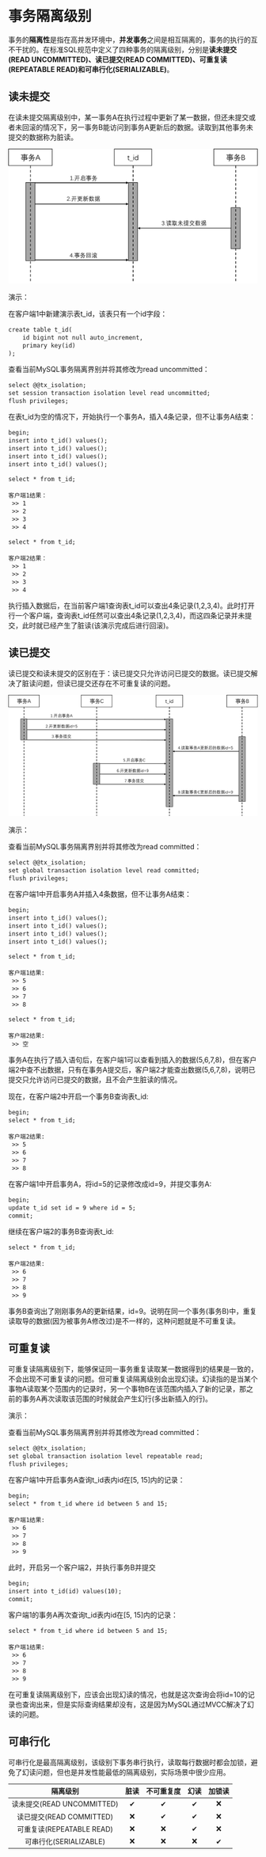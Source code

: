# 事务隔离级别

事务的**隔离性**是指在高并发环境中，**并发事务**之间是相互隔离的，事务的执行的互不干扰的。在标准SQL规范中定义了四种事务的隔离级别，分别是**读未提交(READ UNCOMMITTED)、读已提交(READ COMMITTED)、可重复读(REPEATABLE READ)和可串行化(SERIALIZABLE)**。

## 读未提交

在读未提交隔离级别中，某一事务A在执行过程中更新了某一数据，但还未提交或者未回滚的情况下，另一事务B能访问到事务A更新后的数据。读取到其他事务未提交的数据称为脏读。

![read_uncommit](read_uncommit.png)

演示：

在客户端1中新建演示表t_id，该表只有一个id字段：

```mysql
create table t_id(
	id bigint not null auto_increment,
    primary key(id)
);
```

查看当前MySQL事务隔离界别并将其修改为read uncommitted：

```mysql
select @@tx_isolation;
set session transaction isolation level read uncommitted;
flush privileges;
```

在表t_id为空的情况下，开始执行一个事务A，插入4条记录，但不让事务A结束：

```mysql
begin;
insert into t_id() values();
insert into t_id() values();
insert into t_id() values();
insert into t_id() values();
```

```mysql
select * from t_id;

客户端1结果：
 >> 1
 >> 2
 >> 3
 >> 4
```

```mysql
select * from t_id;

客户端2结果：
 >> 1
 >> 2
 >> 3
 >> 4
```

执行插入数据后，在当前客户端1查询表t_id可以查出4条记录(1,2,3,4)。此时打开行一个客户端，查询表t_id任然可以查出4条记录(1,2,3,4)，而这四条记录并未提交，此时就已经产生了脏读(该演示完成后进行回滚)。

## 读已提交

读已提交和读未提交的区别在于：读已提交只允许访问已提交的数据。读已提交解决了脏读问题，但读已提交还存在不可重复读的问题。

![read_commit](read_commit.png)

演示：

查看当前MySQL事务隔离界别并将其修改为read committed：

```mysql
select @@tx_isolation;
set global transaction isolation level read committed;
flush privileges;
```

在客户端1中开启事务A并插入4条数据，但不让事务A结束：

```mysql
begin;
insert into t_id() values();
insert into t_id() values();
insert into t_id() values();
insert into t_id() values();
```

```mysql
select * from t_id;

客户端1结果:
 >> 5
 >> 6
 >> 7
 >> 8
```

```mysql
select * from t_id;

客户端2结果:
 >> 空
```

事务A在执行了插入语句后，在客户端1可以查看到插入的数据(5,6,7,8)，但在客户端2中查不出数据，只有在事务A提交后，客户端2才能查出数据(5,6,7,8)，说明已提交只允许访问已提交的数据，且不会产生脏读的情况。

现在，在客户端2中开启一个事务B查询表t_id:

```mysql
begin;
select * from t_id;

客户端2结果:
 >> 5
 >> 6
 >> 7
 >> 8
```

在客户端1中开启事务A，将id=5的记录修改成id=9，并提交事务A:

```mysql
begin;
update t_id set id = 9 where id = 5;
commit;
```

继续在客户端2的事务B查询表t_id:

```mysql
select * from t_id;

客户端2结果:
 >> 6
 >> 7
 >> 8
 >> 9
```

事务B查询出了刚刚事务A的更新结果，id=9。说明在同一个事务(事务B)中，重复读取导的数据(因为被事务A修改过)是不一样的，这种问题就是不可重复读。

## 可重复读

可重复读隔离级别下，能够保证同一事务重复读取某一数据得到的结果是一致的，不会出现不可重复读的问题。但可重复读隔离级别会出现幻读。幻读指的是当某个事物A读取某个范围内的记录时，另一个事物B在该范围内插入了新的记录，那之前的事务A再次读取该范围的时候就会产生幻行(多出新插入的行)。

演示：

查看当前MySQL事务隔离界别并将其修改为read committed：

```mysql
select @@tx_isolation;
set global transaction isolation level repeatable read;
flush privileges;
```

在客户端1中开启事务A查询t_id表内id在[5, 15]内的记录：

```mysql
begin;
select * from t_id where id between 5 and 15;

客户端1结果:
 >> 6
 >> 7
 >> 8
 >> 9
```

此时，开启另一个客户端2，并执行事务B并提交

```mysql
begin;
insert into t_id(id) values(10);
commit;
```

客户端1的事务A再次查询t_id表内id在[5, 15]内的记录：

```mysql
select * from t_id where id between 5 and 15;

客户端1结果:
 >> 6
 >> 7
 >> 8
 >> 9
```

在可重复读隔离级别下，应该会出现幻读的情况，也就是这次查询会将id=10的记录也查询出来，但是实际查询结果却没有，这是因为MySQL通过MVCC解决了幻读的问题。

## 可串行化

可串行化是最高隔离级别，该级别下事务串行执行，读取每行数据时都会加锁，避免了幻读问题，但也是并发性能最低的隔离级别，实际场景中很少应用。

|          隔离级别          | 脏读 | 不可重复度 | 幻读 | 加锁读 |
| :------------------------: | :--: | :--------: | :--: | :----: |
| 读未提交(READ UNCOMMITTED) |  ✔   |     ✔      |  ✔   |   ❌    |
|  读已提交(READ COMMITTED)  |  ❌   |     ✔      |  ✔   |   ❌    |
| 可重复读(REPEATABLE READ)  |  ❌   |     ❌      |  ✔   |   ❌    |
|   可串行化(SERIALIZABLE)   |  ❌   |     ❌      |  ❌   |   ✔    |

